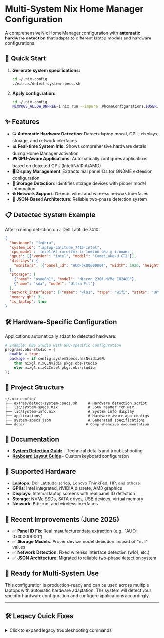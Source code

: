 # Multi-System Nix Home Manager Configuration

A comprehensive Nix Home Manager configuration with **automatic hardware detection** that adapts to different laptop models and hardware configurations.

## 🚀 **Quick Start**

1. **Generate system specifications:**
   ```bash
   cd ~/.nix-config
   ./extras/detect-system-specs.sh
   ```

2. **Apply configuration:**
   ```bash
   cd ~/.nix-config
   NIXPKGS_ALLOW_UNFREE=1 nix run --impure .#homeConfigurations.$USER.activationPackage
   ```

## ✨ **Features**

- **🔍 Automatic Hardware Detection**: Detects laptop model, GPU, displays, storage, and network interfaces
- **📊 Real-time System Info**: Shows comprehensive hardware details during Home Manager activation  
- **🎮 GPU-Aware Applications**: Automatically configures applications based on detected GPU (Intel/NVIDIA/AMD)
- **🖥️ Display Management**: Extracts real panel IDs for GNOME extension configuration
- **💾 Storage Detection**: Identifies storage devices with proper model information
- **🌐 Network Support**: Detects wired and wireless network interfaces
- **🔧 JSON-Based Architecture**: Reliable two-phase detection system

## 📋 **Detected System Example**

After running detection on a Dell Latitude 7410:

```json
{
  "hostname": "fedora",
  "system_id": "laptop-Latitude_7410-intel",
  "cpu_model": "Intel(R) Core(TM) i7-10610U CPU @ 1.80GHz",
  "gpus": [{"vendor": "intel", "model": "CometLake-U GT2"}],
  "displays": {
    "monitors": [{"panel_id": "AUO-0x00000000", "width": 1920, "height": 1080}]
  },
  "storage": [
    {"name": "nvme0n1", "model": "Micron 2300 NVMe 1024GB"},
    {"name": "sda", "model": "Ultra Fit"}
  ],
  "network_interfaces": [{"name": "wlo1", "type": "wifi", "state": "UP"}],
  "memory_gb": 31,
  "is_laptop": true
}
```

## 🛠️ **Hardware-Specific Configuration**

Applications automatically adapt to detected hardware:

```nix
# Example: OBS Studio with GPU-specific configuration
programs.obs-studio = {
  enable = true;
  package = if config.systemSpecs.hasNvidiaGPU 
    then nixgl.nixGLNvidia pkgs.obs-studio
    else nixgl.nixGLIntel pkgs.obs-studio;
};
```

## 📁 **Project Structure**

```
~/.nix-config/
├── extras/detect-system-specs.sh     # Hardware detection script
├── lib/system-specs.nix              # JSON reader for Nix
├── lib/system-info.nix               # System info display
├── applications/                     # Hardware-aware app configs
├── system-specs.json                 # Generated specifications
└── docs/                            # Comprehensive documentation
```

## 📖 **Documentation**

- **[System Detection Guide](docs/system-detection-guide.md)** - Technical details and troubleshooting
- **[Keyboard Layout Guide](docs/keyboard-layout-guide.md)** - Custom keyboard configuration

## 🎯 **Supported Hardware**

- **Laptops**: Dell Latitude series, Lenovo ThinkPad, HP, and others
- **GPUs**: Intel integrated, NVIDIA discrete, AMD graphics
- **Displays**: Internal laptop screens with real panel ID detection
- **Storage**: NVMe SSDs, SATA drives, USB devices, virtual memory
- **Network**: Ethernet and wireless interfaces

## 🔧 **Recent Improvements (June 2025)**

- ✅ **Panel ID Fix**: Real manufacturer data extraction (e.g., "AUO-0x00000000")
- ✅ **Storage Models**: Proper device model detection instead of "null" values
- ✅ **Network Detection**: Fixed wireless interface detection (wlo1, etc.)
- ✅ **JSON Architecture**: Migrated to reliable two-phase detection system

## 🚀 **Ready for Multi-System Use**

This configuration is production-ready and can be used across multiple laptops with automatic hardware adaptation. The system will detect your specific hardware configuration and configure applications accordingly.

---

## 🛠️ **Legacy Quick Fixes**

<details>
<summary>Click to expand legacy troubleshooting commands</summary>

### Fix mimeapps.list error when rebuilding with Nix
```bash
mv ~/.config/mimeapps.list ~/.config/mimeapps.list.backup
```

### Update desktop application index and icon cache
```bash
update-desktop-database ~/.local/share/applications/ ~/.nix-profile/share/applications/
gtk-update-icon-cache -f ~/.nix-profile/share/icons/hicolor 2>/dev/null || true
gtk-update-icon-cache -f ~/.local/share/icons/hicolor 2>/dev/null || true
busctl --user call org.gnome.Shell /org/gnome/Shell org.gnome.Shell Eval s 'Meta.restart("Restarting…")'
```

### Flatpak GTK theme override
```bash
flatpak override --user --env=GTK_THEME=Adwaita:dark org.gnome.Evolution
# Reset with: flatpak override --user --reset org.gnome.Evolution
```

</details>